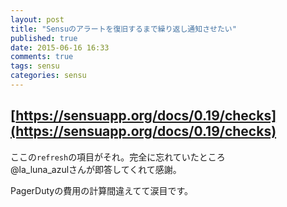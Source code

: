 ```yaml
---
layout: post
title: "Sensuのアラートを復旧するまで繰り返し通知させたい"
published: true
date: 2015-06-16 16:33
comments: true
tags: sensu
categories: sensu
---
```


## [https://sensuapp.org/docs/0.19/checks](https://sensuapp.org/docs/0.19/checks)

ここの`refresh`の項目がそれ。完全に忘れていたところ  
@la_luna_azulさんが即答してくれて感謝。  
  
PagerDutyの費用の計算間違えてて涙目です。

